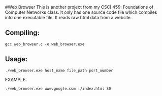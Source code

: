 #Web Browser
This is another project from my CSCI 459: Foundations of Computer Networks class. It  only has one source code file which compiles into one executable file. It reads raw html data from a website.

## Compiling:
```
gcc web_browser.c -o web_browser.exe
```

## Usage:
```
./web_browser.exe host_name file_path port_number
```	
EXAMPLE:
```
./web_browser.exe www.google.com ./index.html 80
```
